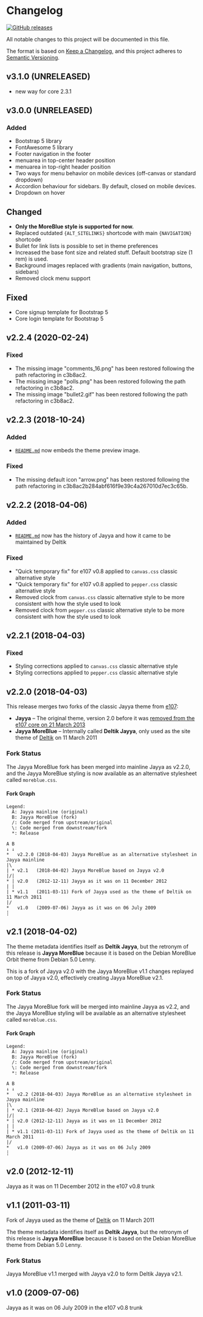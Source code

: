 # Changelog

[![GitHub releases](https://img.shields.io/github/release/Deltik/e107-theme-jayya.svg)](https://github.com/Deltik/e107-theme-jayya/releases)

All notable changes to this project will be documented in this file.

The format is based on [Keep a Changelog](https://keepachangelog.com/en/1.0.0/),
and this project adheres to [Semantic Versioning](https://semver.org/spec/v2.0.0.html).

## v3.1.0 (UNRELEASED)

* new way for core 2.3.1

## v3.0.0 (UNRELEASED)

### Added

* Bootstrap 5 library
* FontAwesome 5 library
* Footer navigation in the footer
* menuarea in top-center header position
* menuarea in top-right header position
* Two ways for menu behavior on mobile devices (off-canvas or standard dropdown)
* Accordion behaviour for sidebars. By default, closed on mobile devices.
* Dropdown on hover

## Changed

* **Only the MoreBlue style is supported for now.**
* Replaced outdated `{ALT_SITELINKS}` shortcode with main `{NAVIGATION}` shortcode
* Bullet for link lists is possible to set in theme preferences
* Increased the base font size and related stuff. Default bootstrap size (1 rem) is used.
* Background images replaced with gradients (main navigation, buttons, sidebars)
* Removed clock menu support

## Fixed

* Core signup template for Bootstrap 5
* Core login template for Bootstrap 5

## v2.2.4 (2020-02-24)

### Fixed

* The missing image "comments_16.png" has been restored following the path refactoring in c3b8ac2.
* The missing image "polls.png" has been restored following the path refactoring in c3b8ac2.
* The missing image "bullet2.gif" has been restored following the path refactoring in c3b8ac2.

## v2.2.3 (2018-10-24)

### Added

* [`README.md`](https://github.com/Deltik/e107-theme-jayya/blob/ec103c8b362b8d1a623df3334aef31e1746bd472/README.md) now embeds the theme preview image.

### Fixed

* The missing default icon "arrow.png" has been restored following the path refactoring in c3b8ac2b284abf616f9e39c4a267010d7ec3c65b.

## v2.2.2 (2018-04-06)

### Added

* [`README.md`](https://github.com/Deltik/e107-theme-jayya/blob/c7d704e25d8faa74f9fb274e468197e7f7fcee7b/README.md) now has the history of Jayya and how it came to be maintained by Deltik

### Fixed

* "Quick temporary fix" for e107 v0.8 applied to `canvas.css` classic alternative style
* "Quick temporary fix" for e107 v0.8 applied to `pepper.css` classic alternative style
* Removed clock from `canvas.css` classic alternative style to be more consistent with how the style used to look
* Removed clock from `pepper.css` classic alternative style to be more consistent with how the style used to look

## v2.2.1 (2018-04-03)

### Fixed

* Styling corrections applied to `canvas.css` classic alternative style
* Styling corrections applied to `pepper.css` classic alternative style

## v2.2.0 (2018-04-03)

This release merges two forks of the classic Jayya theme from [e107](https://e107.org/):

* **Jayya** – The original theme, version 2.0 before it was [removed from the e107 core on 21 March 2013](https://github.com/e107inc/e107/commit/7f5599b7b629aa3185a84aa66b05592954f14a52#diff-0e0df88c1f3f52c1454037d0c8462a65)
* **Jayya MoreBlue** – Internally called **Deltik Jayya**, only used as the site theme of [Deltik](https://www.deltik.org/) on 11 March 2011

### Fork Status

The Jayya MoreBlue fork has been merged into mainline Jayya as v2.2.0, and the Jayya MoreBlue styling is now available as an alternative stylesheet called `moreblue.css`.

#### Fork Graph

```
Legend:
  A: Jayya mainline (original)
  B: Jayya MoreBlue (fork)
  /: Code merged from upstream/original
  \: Code merged from downstream/fork
  *: Release

A B
↓ ↓
*   v2.2.0 (2018-04-03) Jayya MoreBlue as an alternative stylesheet in Jayya mainline
|\
| * v2.1   (2018-04-02) Jayya MoreBlue based on Jayya v2.0
|/|
* | v2.0   (2012-12-11) Jayya as it was on 11 December 2012
| |
| * v1.1   (2011-03-11) Fork of Jayya used as the theme of Deltik on 11 March 2011
|/
*   v1.0   (2009-07-06) Jayya as it was on 06 July 2009
┆
```

## v2.1 (2018-04-02)

The theme metadata identifies itself as **Deltik Jayya**, but the retronym of this release is **Jayya MoreBlue** because it is based on the Debian MoreBlue Orbit theme from Debian 5.0 Lenny.

This is a fork of Jayya v2.0 with the Jayya MoreBlue v1.1 changes replayed on top of Jayya v2.0, effectively creating Jayya MoreBlue v2.1.

### Fork Status

The Jayya MoreBlue fork will be merged into mainline Jayya as v2.2, and the Jayya MoreBlue styling will be available as an alternative stylesheet called `moreblue.css`.

#### Fork Graph

```
Legend:
  A: Jayya mainline (original)
  B: Jayya MoreBlue (fork)
  /: Code merged from upstream/original
  \: Code merged from downstream/fork
  *: Release

A B
↓ ↓
*   v2.2 (2018-04-03) Jayya MoreBlue as an alternative stylesheet in Jayya mainline
|\
| * v2.1 (2018-04-02) Jayya MoreBlue based on Jayya v2.0
|/|
* | v2.0 (2012-12-11) Jayya as it was on 11 December 2012
| |
| * v1.1 (2011-03-11) Fork of Jayya used as the theme of Deltik on 11 March 2011
|/
*   v1.0 (2009-07-06) Jayya as it was on 06 July 2009
┆
```

## v2.0 (2012-12-11)

Jayya as it was on 11 December 2012 in the e107 v0.8 trunk

## v1.1 (2011-03-11)

Fork of Jayya used as the theme of [Deltik](https://www.deltik.org) on 11 March 2011

The theme metadata identifies itself as **Deltik Jayya**, but the retronym of this release is **Jayya MoreBlue** because it is based on the Debian MoreBlue theme from Debian 5.0 Lenny.

### Fork Status

Jayya MoreBlue v1.1 merged with Jayya v2.0 to form Deltik Jayya v2.1.

## v1.0 (2009-07-06)

Jayya as it was on 06 July 2009 in the e107 v0.8 trunk